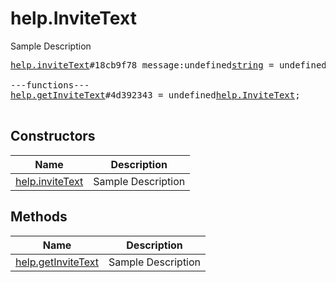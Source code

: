 # help.InviteText

Sample Description

<pre>
<a href="../constructor/help.inviteText">help.inviteText</a>#18cb9f78 message:undefined<a href="../type/string.md">string</a> = undefined<a href="../type/help.InviteText.md">help.InviteText</a>;

---functions---
<a href="../method/help.getInviteText">help.getInviteText</a>#4d392343 = undefined<a href="../type/help.InviteText.md">help.InviteText</a>;

</pre>

## Constructors

| Name | Description |
|------|-------------|
| [help.inviteText](../constructor/help.inviteText.md) | Sample Description |

## Methods

| Name | Description |
|------|-------------|
| [help.getInviteText](../method/help.getInviteText.md) | Sample Description |
